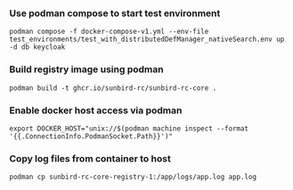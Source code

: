 ### Use podman compose to start test environment
```shell
podman compose -f docker-compose-v1.yml --env-file test_environments/test_with_distributedDefManager_nativeSearch.env up -d db keycloak

```

### Build registry image using podman
```shell
podman build -t ghcr.io/sunbird-rc/sunbird-rc-core .
```

### Enable docker host access via podman
```shell
export DOCKER_HOST="unix://$(podman machine inspect --format '{{.ConnectionInfo.PodmanSocket.Path}}')"
```

### Copy log files from container to host
```shell
podman cp sunbird-rc-core-registry-1:/app/logs/app.log app.log 

``` 